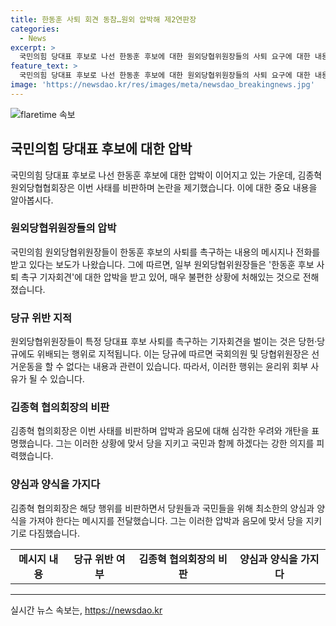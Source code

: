 ```yaml
---
title: 한동훈 사퇴 회견 동참…원외 압박해 제2연판장
categories:
  - News
excerpt: >
  국민의힘 당대표 후보로 나선 한동훈 후보에 대한 원외당협위원장들의 사퇴 요구에 대한 내용이 공개되며 당 안팎에서 논란이 일고 있다. 한동훈 후보의 사퇴를 압박하기 위해 원외당협위원장들이 접촉하는 사태로, 이는 당헌·당규에도 위배되는 행위로 여겨지고 있다. 김종혁 협의회장은 비열한 음모에 맞서 당을 지키면 당원과 국민들이 함께 할 것이라며 이번 사태에 대한 비판을 총망라하고 있다. 
feature_text: >
  국민의힘 당대표 후보로 나선 한동훈 후보에 대한 원외당협위원장들의 사퇴 요구에 대한 내용이 공개되며 당 안팎에서 논란이 일고 있다. 한동훈 후보의 사퇴를 압박하기 위해 원외당협위원장들이 접촉하는 사태로, 이는 당헌·당규에도 위배되는 행위로 여겨지고 있다. 김종혁 협의회장은 비열한 음모에 맞서 당을 지키면 당원과 국민들이 함께 할 것이라며 이번 사태에 대한 비판을 총망라하고 있다. 
image: 'https://newsdao.kr/res/images/meta/newsdao_breakingnews.jpg'
---
```


<p><img src="https://newsdao.kr/res/images/meta/newsdao_breakingnews.jpg" alt="flaretime 속보" /></p>

<h2 data-ke-size="size26">국민의힘 당대표 후보에 대한 압박</h2>

<p data-ke-size="size16">국민의힘 당대표 후보로 나선 한동훈 후보에 대한 압박이 이어지고 있는 가운데, 김종혁 원외당협협회장은 이번 사태를 비판하며 논란을 제기했습니다. 이에 대한 중요 내용을 알아봅시다.</p>

<h3>원외당협위원장들의 압박</h3>

<p data-ke-size="size16">국민의힘 원외당협위원장들이 한동훈 후보의 사퇴를 촉구하는 내용의 메시지나 전화를 받고 있다는 보도가 나왔습니다. 그에 따르면, 일부 원외당협위원장들은 '한동훈 후보 사퇴 촉구 기자회견'에 대한 압박을 받고 있어, 매우 불편한 상황에 처해있는 것으로 전해졌습니다.</p>

<h3>당규 위반 지적</h3>

<p data-ke-size="size16">원외당협위원장들이 특정 당대표 후보 사퇴를 촉구하는 기자회견을 벌이는 것은 당헌·당규에도 위배되는 행위로 지적됩니다. 이는 당규에 따르면 국회의원 및 당협위원장은 선거운동을 할 수 없다는 내용과 관련이 있습니다. 따라서, 이러한 행위는 윤리위 회부 사유가 될 수 있습니다.</p>

<h3>김종혁 협의회장의 비판</h3>

<p data-ke-size="size16">김종혁 협의회장은 이번 사태를 비판하며 압박과 음모에 대해 심각한 우려와 개탄을 표명했습니다. 그는 이러한 상황에 맞서 당을 지키고 국민과 함께 하겠다는 강한 의지를 피력했습니다.</p>

<h3>양심과 양식을 가지다</h3>

<p data-ke-size="size16">김종혁 협의회장은 해당 행위를 비판하면서 당원들과 국민들을 위해 최소한의 양심과 양식을 가져야 한다는 메시지를 전달했습니다. 그는 이러한 압박과 음모에 맞서 당을 지키기로 다짐했습니다.</p>

<table>
    <tr>
        <td style="text-align: center; height: 17px;"><b>메시지 내용</b></td>
        <td style="text-align: center; height: 17px;"><b>당규 위반 여부</b></td>
        <td style="text-align: center; height: 17px;"><b>김종혁 협의회장의 비판</b></td>
        <td style="text-align: center; height: 17px;"><b>양심과 양식을 가지다</b></td>
    </tr>
</table>

<p><hr></p>
실시간 뉴스 속보는, <a href="https://newsdao.kr" rel="dofollow">https://newsdao.kr</a>


